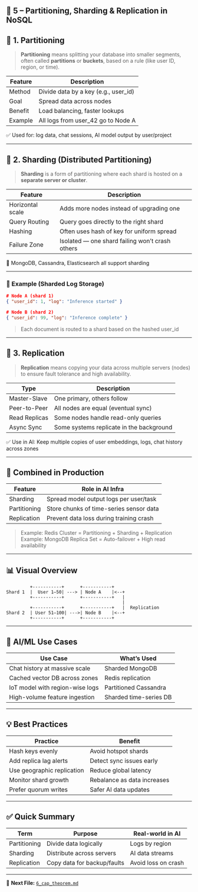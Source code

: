 🧬 5 – Partitioning, Sharding & Replication in NoSQL
---

## 🧱 1. Partitioning

> **Partitioning** means splitting your database into smaller segments, often called **partitions** or **buckets**, based on a rule (like user ID, region, or time).

| Feature        | Description                          |
|----------------|--------------------------------------|
| Method         | Divide data by a key (e.g., user_id) |
| Goal           | Spread data across nodes             |
| Benefit        | Load balancing, faster lookups       |
| Example        | All logs from user_42 go to Node A   |

✅ Used for: log data, chat sessions, AI model output by user/project

---

## 🧩 2. Sharding (Distributed Partitioning)

> **Sharding** is a form of partitioning where each shard is hosted on a **separate server or cluster**.

| Feature         | Description |
|-----------------|-------------|
| Horizontal scale| Adds more nodes instead of upgrading one |
| Query Routing   | Query goes directly to the right shard |
| Hashing         | Often uses hash of key for uniform spread |
| Failure Zone    | Isolated — one shard failing won’t crash others |

🧠 MongoDB, Cassandra, Elasticsearch all support sharding

---

### 🔁 Example (Sharded Log Storage)

```json
# Node A (shard 1)
{ "user_id": 1, "log": "Inference started" }

# Node B (shard 2)
{ "user_id": 99, "log": "Inference complete" }
```

> Each document is routed to a shard based on the hashed user_id

---

## 📡 3. Replication

> **Replication** means copying your data across multiple servers (nodes) to ensure fault tolerance and high availability.

| Type         | Description |
|--------------|-------------|
| Master-Slave | One primary, others follow             |
| Peer-to-Peer | All nodes are equal (eventual sync)    |
| Read Replicas| Some nodes handle read-only queries    |
| Async Sync   | Some systems replicate in the background|

✅ Use in AI: Keep multiple copies of user embeddings, logs, chat history across zones

---

## 🔄 Combined in Production

| Feature     | Role in AI Infra |
|-------------|------------------|
| Sharding    | Spread model output logs per user/task |
| Partitioning| Store chunks of time-series sensor data |
| Replication | Prevent data loss during training crash |

> Example: Redis Cluster = Partitioning + Sharding + Replication  
> Example: MongoDB Replica Set = Auto-failover + High read availability

---

## 📊 Visual Overview

```
         +-----------+      +-----------+
Shard 1  |  User 1–50| ---> | Node A    |<--+
         +-----------+      +-----------+   |
                                            |
         +-----------+      +-----------+   |  Replication
Shard 2  | User 51–100| --->| Node B    |<--+
         +-----------+      +-----------+
```

---

## 🤖 AI/ML Use Cases

| Use Case                          | What’s Used |
|----------------------------------|-------------|
| Chat history at massive scale    | Sharded MongoDB |
| Cached vector DB across zones    | Redis replication |
| IoT model with region-wise logs  | Partitioned Cassandra |
| High-volume feature ingestion    | Sharded time-series DB |

---

## 💡 Best Practices

| Practice                  | Benefit |
|---------------------------|---------|
| Hash keys evenly          | Avoid hotspot shards |
| Add replica lag alerts    | Detect sync issues early |
| Use geographic replication| Reduce global latency |
| Monitor shard growth      | Rebalance as data increases |
| Prefer quorum writes      | Safer AI data updates |

---

## ✅ Quick Summary

| Term         | Purpose                    | Real-world in AI |
|--------------|-----------------------------|------------------|
| Partitioning | Divide data logically       | Logs by region   |
| Sharding     | Distribute across servers   | AI data streams  |
| Replication  | Copy data for backup/faults | Avoid loss on crash |

---

📁 **Next File:** [`6_cap_theorem.md`](06_cap_theorem.md)